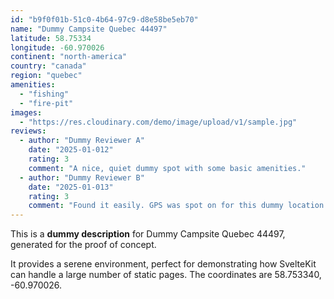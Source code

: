 ```yaml
---
id: "b9f0f01b-51c0-4b64-97c9-d8e58be5eb70"
name: "Dummy Campsite Quebec 44497"
latitude: 58.75334
longitude: -60.970026
continent: "north-america"
country: "canada"
region: "quebec"
amenities:
  - "fishing"
  - "fire-pit"
images:
  - "https://res.cloudinary.com/demo/image/upload/v1/sample.jpg"
reviews:
  - author: "Dummy Reviewer A"
    date: "2025-01-012"
    rating: 3
    comment: "A nice, quiet dummy spot with some basic amenities."
  - author: "Dummy Reviewer B"
    date: "2025-01-013"
    rating: 3
    comment: "Found it easily. GPS was spot on for this dummy location."
---
```


This is a **dummy description** for Dummy Campsite Quebec 44497, generated for the proof of concept.

It provides a serene environment, perfect for demonstrating how SvelteKit can handle a large number of static pages. The coordinates are 58.753340, -60.970026.
